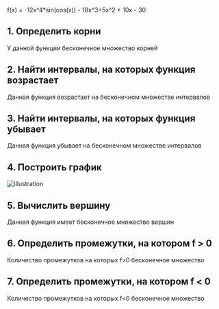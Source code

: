 f(x) = -12x^4*sin(cos(x)) - 18x^3+5x^2 + 10x - 30
## 1. Определить корни
У данной функции бесконечное множество корней
## 2. Найти интервалы, на которых функция возрастает
Данная функция возрастает на бесконечном множестве интервалов
## 3. Найти интервалы, на которых функция убывает
Данная функция убывает на бесконечном множестве интервалов
## 4. Построить график
![illustration](Figure_1.png)
## 5. Вычислить вершину
Данная функция имеет бесконечное множество вершин
## 6. Определить промежутки, на котором f > 0
Количество промежутков на которых f>0 бесконечное множество
## 7. Определить промежутки, на котором f < 0
Количество промежутков на которых f<0 бесконечное множество
